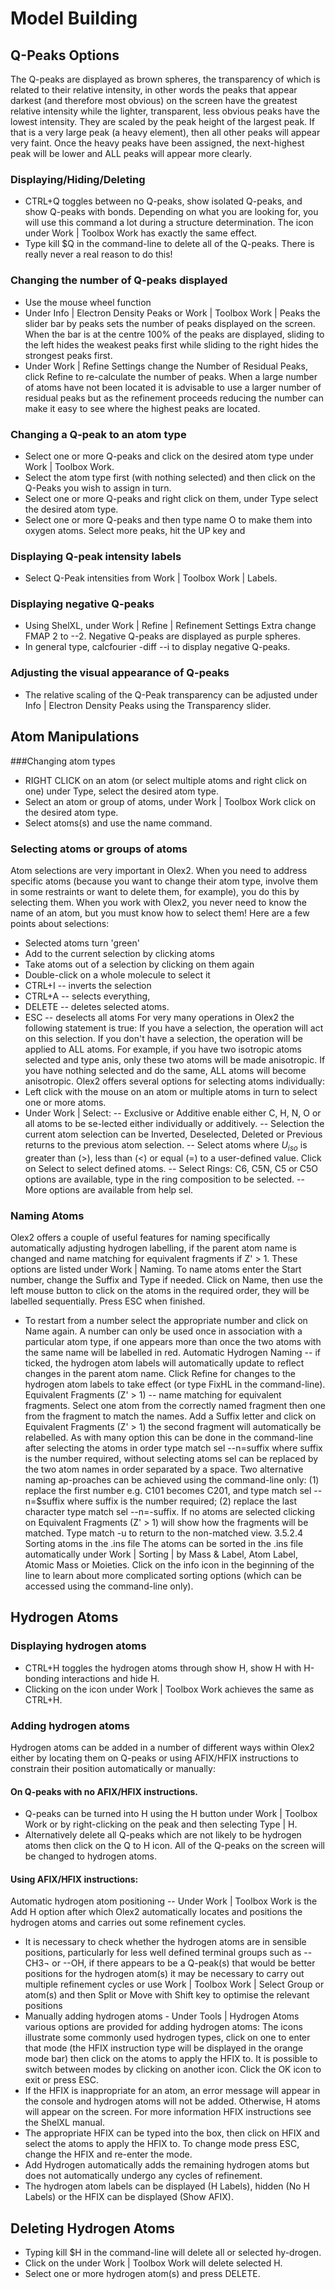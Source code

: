 # Model Building

## Q-Peaks Options
The Q-peaks are displayed as brown spheres, the transparency of which is related to their relative intensity, in other words the peaks that appear darkest (and therefore most obvious) on the screen have the greatest relative intensity while the lighter, transparent, less obvious peaks have the lowest intensity. They are scaled by the peak height of the largest peak. If that is a very large peak (a heavy element), then all other peaks will appear very faint. Once the heavy peaks have been assigned, the next-highest peak will be lower and ALL peaks will appear more clearly.

### Displaying/Hiding/Deleting
- CTRL+Q toggles between no Q-peaks, show isolated Q-peaks, and show Q-peaks with bonds. Depending on what you are looking for, you will use this command a lot during a structure determination. The   icon under Work | Toolbox Work has exactly the same effect.
- Type kill $Q in the command-line to delete all of the Q-peaks. There is really never a real reason to do this!

### Changing the number of Q-peaks displayed
- Use the mouse wheel function
- Under Info | Electron Density Peaks or Work | Toolbox Work | Peaks the slider bar by peaks sets the number of peaks displayed on the screen. When the bar is at the centre 100% of the peaks are displayed, sliding to the left hides the weakest peaks first while sliding to the right hides the strongest peaks first.
- Under Work | Refine Settings change the Number of Residual Peaks, click Refine to re-calculate the number of peaks.
When a large number of atoms have not been located it is advisable to use a larger number of residual peaks but as the refinement proceeds reducing the number can make it easy to see where the highest peaks are located.

### Changing a Q-peak to an atom type
- Select one or more Q-peaks and click on the desired atom type under Work | Toolbox Work.
- Select the atom type first (with nothing selected) and then click on the Q-Peaks you wish to assign in turn.
- Select one or more Q-peaks and right click on them, under Type select the desired atom type.
- Select one or more Q-peaks and then type name O to make them into oxygen atoms. Select more peaks, hit the UP key and 

### Displaying Q-peak intensity labels
- Select Q-Peak intensities from Work | Toolbox Work | Labels. 

### Displaying negative Q-peaks
- Using ShelXL, under Work | Refine | Refinement Settings Extra change FMAP 2 to --2. Negative Q-peaks are displayed as purple spheres.
- In general type, calcfourier -diff --i to display negative Q-peaks.

### Adjusting the visual appearance of Q-peaks
- The relative scaling of the Q-Peak transparency can be adjusted under  Info | Electron Density Peaks using the Transparency slider. 

## Atom Manipulations

###Changing atom types
- RIGHT CLICK on an atom (or select multiple atoms and right click on one) under Type,  select the desired atom type.
- Select an atom or group of atoms, under Work | Toolbox Work click on the desired atom type.
- Select atoms(s) and use the name command.

### Selecting atoms or groups of atoms
Atom selections are very important in Olex2. When you need to address specific atoms (because you want to change their atom type, involve them in some restraints or want to delete them, for example), you do this by selecting them. When you work with Olex2, you never need to know the name of an atom, but you must know how to select them! Here are a few points about selections:
- Selected atoms turn 'green'
- Add to the current selection by clicking atoms
- Take atoms out of a selection by clicking on them again
- Double-click on a whole molecule to select it
- CTRL+I -- inverts the selection
- CTRL+A -- selects everything,
- DELETE -- deletes selected atoms.
- ESC -- deselects all atoms
For very many operations in Olex2 the following statement is true: If you have a selection, the operation will act on this selection. If you don't have a selection, the operation will be applied to ALL atoms. For example, if you have two isotropic atoms selected and type anis, only these two atoms will be made anisotropic. If you have nothing selected and do the same, ALL atoms will become anisotropic.
Olex2 offers several options for selecting atoms individually:
- Left click with the mouse on an atom or multiple atoms in turn to select one or more atoms.
- Under Work | Select:
-- Exclusive or Additive enable either C, H, N, O or all atoms to be se-lected either individually or additively.
-- Selection the current atom selection can be Inverted, Deselected, Deleted or Previous returns to the previous atom selection.
-- Select atoms where $U_{iso}$ is greater than (>), less than (<) or equal (=) to a user-defined value. Click on Select to select defined atoms.
-- Select Rings: C6, C5N, C5 or C5O options are available, type in the ring composition to be selected.
-- More options are available from help sel.

### Naming Atoms
Olex2 offers a couple of useful features for naming specifically automatically adjusting hydrogen labelling, if the parent atom name is changed and name matching for equivalent fragments if Z' > 1. These options are listed under Work | Naming.
To name atoms enter the Start number, change the Suffix and Type if needed. Click on Name, then use the left mouse button to click on the atoms in the required order, they will be labelled sequentially. Press ESC when finished.
- To restart from a number select the appropriate number and click on Name again. A number can only be used once in association with a particular atom type, if one appears more than once the two atoms with the same name will be labelled in red.
Automatic Hydrogen Naming -- if ticked, the hydrogen atom labels will automatically update to reflect changes in the parent atom name. Click Refine for changes to the hydrogen atom labels to take effect (or type FixHL in the command-line).
Equivalent Fragments (Z' > 1) -- name matching for equivalent fragments. Select one atom from the correctly named fragment then one from the fragment to match the names. Add a Suffix letter and click on Equivalent Fragments (Z' > 1) the second fragment will automatically be relabelled.
As with many option this can be done in the command-line after selecting the atoms in order type match sel --n=suffix where suffix is the number required, without selecting atoms sel can be replaced by the two atom names in order separated by a space. Two alternative naming ap-proaches can be achieved using the command-line only: (1) replace the first number e.g. C101 becomes C201, and type match sel --n=$suffix where suffix is the number required; (2) replace the last character type match sel --n=-suffix. If no atoms are selected clicking on Equivalent Fragments (Z' > 1) will show how the fragments will be matched. Type match -u to return to the non-matched view.
3.5.2.4	Sorting atoms in the .ins file
The atoms can be sorted in the .ins file automatically under Work | Sorting | by Mass \& Label, Atom Label, Atomic Mass or Moieties. Click on the info icon in the beginning of the line to learn about more complicated sorting options (which can be accessed using the command-line only).

## Hydrogen Atoms

### Displaying hydrogen atoms
- CTRL+H toggles the hydrogen atoms through show H, show H with H-bonding interactions and hide H.
- Clicking on the   icon under Work | Toolbox Work achieves the same as CTRL+H.

### Adding hydrogen atoms
Hydrogen atoms can be added in a number of different ways within Olex2 either by locating them on Q-peaks or using AFIX/HFIX instructions to constrain their position automatically or manually:

#### On Q-peaks with no AFIX/HFIX instructions.
- Q-peaks can be turned into H using the H button under Work | Toolbox Work or by right-clicking on the peak and then selecting Type | H.
- Alternatively delete all Q-peaks which are not likely to be hydrogen atoms then click on the Q to H   icon. All of the Q-peaks on the screen will be changed to hydrogen atoms.

#### Using AFIX/HFIX instructions: 
Automatic hydrogen atom positioning -- Under Work | Toolbox Work is the Add H option after which Olex2 automatically locates and positions the hydrogen atoms and carries out some refinement cycles. 
- It is necessary to check whether the hydrogen atoms are in sensible positions, particularly for less well defined terminal groups such as --CH3¬ or --OH, if there appears to be a Q-peak(s) that would be better positions for the hydrogen atom(s) it may be necessary to carry out multiple refinement cycles or use Work | Toolbox Work | Select Group or atom(s) and then Split or Move with Shift key to optimise the relevant positions
- Manually adding hydrogen atoms - Under Tools | Hydrogen Atoms various options are provided for adding hydrogen atoms:
The icons illustrate some commonly used hydrogen types, click on one to enter that mode (the HFIX instruction type will be displayed in the orange mode bar) then click on the atoms to apply the HFIX to. It is possible to switch between modes by clicking on another icon. Click the OK icon to exit or press ESC.
- If the HFIX is inappropriate for an atom, an error message will appear in the console and hydrogen atoms will not be added. Otherwise, H atoms will appear on the screen. For more information HFIX instructions see the ShelXL manual.
- The appropriate HFIX can be typed into the box, then click on HFIX and select the atoms to apply the HFIX to. To change mode press ESC, change the HFIX and re-enter the mode.
- Add Hydrogen automatically adds the remaining hydrogen atoms but does not automatically undergo any cycles of refinement.
- The hydrogen atom labels can be displayed (H Labels), hidden (No H Labels) or the HFIX can be displayed (Show AFIX).

## Deleting Hydrogen Atoms
- Typing kill $H in the command-line will delete all or selected hy-drogen.
- Click on the   under Work | Toolbox Work will delete selected H.
- Select one or more hydrogen atom(s) and press DELETE. 
